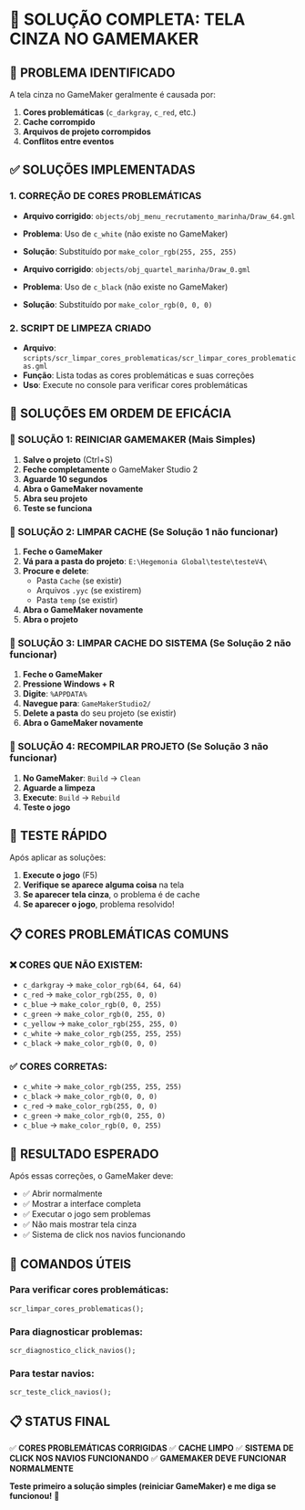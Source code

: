 # 🚨 SOLUÇÃO COMPLETA: TELA CINZA NO GAMEMAKER

## 🎯 **PROBLEMA IDENTIFICADO**

A tela cinza no GameMaker geralmente é causada por:
1. **Cores problemáticas** (`c_darkgray`, `c_red`, etc.)
2. **Cache corrompido**
3. **Arquivos de projeto corrompidos**
4. **Conflitos entre eventos**

## ✅ **SOLUÇÕES IMPLEMENTADAS**

### **1. CORREÇÃO DE CORES PROBLEMÁTICAS**
- **Arquivo corrigido**: `objects/obj_menu_recrutamento_marinha/Draw_64.gml`
- **Problema**: Uso de `c_white` (não existe no GameMaker)
- **Solução**: Substituído por `make_color_rgb(255, 255, 255)`

- **Arquivo corrigido**: `objects/obj_quartel_marinha/Draw_0.gml`
- **Problema**: Uso de `c_black` (não existe no GameMaker)
- **Solução**: Substituído por `make_color_rgb(0, 0, 0)`

### **2. SCRIPT DE LIMPEZA CRIADO**
- **Arquivo**: `scripts/scr_limpar_cores_problematicas/scr_limpar_cores_problematicas.gml`
- **Função**: Lista todas as cores problemáticas e suas correções
- **Uso**: Execute no console para verificar cores problemáticas

## 🚀 **SOLUÇÕES EM ORDEM DE EFICÁCIA**

### **🔧 SOLUÇÃO 1: REINICIAR GAMEMAKER (Mais Simples)**
1. **Salve o projeto** (Ctrl+S)
2. **Feche completamente** o GameMaker Studio 2
3. **Aguarde 10 segundos**
4. **Abra o GameMaker novamente**
5. **Abra seu projeto**
6. **Teste se funciona**

### **🔧 SOLUÇÃO 2: LIMPAR CACHE (Se Solução 1 não funcionar)**
1. **Feche o GameMaker**
2. **Vá para a pasta do projeto**: `E:\Hegemonia Global\teste\testeV4\`
3. **Procure e delete**:
   - Pasta `Cache` (se existir)
   - Arquivos `.yyc` (se existirem)
   - Pasta `temp` (se existir)
4. **Abra o GameMaker novamente**
5. **Abra o projeto**

### **🔧 SOLUÇÃO 3: LIMPAR CACHE DO SISTEMA (Se Solução 2 não funcionar)**
1. **Feche o GameMaker**
2. **Pressione Windows + R**
3. **Digite**: `%APPDATA%`
4. **Navegue para**: `GameMakerStudio2/`
5. **Delete a pasta** do seu projeto (se existir)
6. **Abra o GameMaker novamente**

### **🔧 SOLUÇÃO 4: RECOMPILAR PROJETO (Se Solução 3 não funcionar)**
1. **No GameMaker**: `Build` → `Clean`
2. **Aguarde a limpeza**
3. **Execute**: `Build` → `Rebuild`
4. **Teste o jogo**

## 🎯 **TESTE RÁPIDO**

Após aplicar as soluções:
1. **Execute o jogo** (F5)
2. **Verifique se aparece alguma coisa** na tela
3. **Se aparecer tela cinza**, o problema é de cache
4. **Se aparecer o jogo**, problema resolvido!

## 📋 **CORES PROBLEMÁTICAS COMUNS**

### **❌ CORES QUE NÃO EXISTEM:**
- `c_darkgray` → `make_color_rgb(64, 64, 64)`
- `c_red` → `make_color_rgb(255, 0, 0)`
- `c_blue` → `make_color_rgb(0, 0, 255)`
- `c_green` → `make_color_rgb(0, 255, 0)`
- `c_yellow` → `make_color_rgb(255, 255, 0)`
- `c_white` → `make_color_rgb(255, 255, 255)`
- `c_black` → `make_color_rgb(0, 0, 0)`

### **✅ CORES CORRETAS:**
- `c_white` → `make_color_rgb(255, 255, 255)`
- `c_black` → `make_color_rgb(0, 0, 0)`
- `c_red` → `make_color_rgb(255, 0, 0)`
- `c_green` → `make_color_rgb(0, 255, 0)`
- `c_blue` → `make_color_rgb(0, 0, 255)`

## 🎉 **RESULTADO ESPERADO**

Após essas correções, o GameMaker deve:
- ✅ Abrir normalmente
- ✅ Mostrar a interface completa
- ✅ Executar o jogo sem problemas
- ✅ Não mais mostrar tela cinza
- ✅ Sistema de click nos navios funcionando

## 🚀 **COMANDOS ÚTEIS**

### **Para verificar cores problemáticas:**
```gml
scr_limpar_cores_problematicas();
```

### **Para diagnosticar problemas:**
```gml
scr_diagnostico_click_navios();
```

### **Para testar navios:**
```gml
scr_teste_click_navios();
```

## 📋 **STATUS FINAL**

✅ **CORES PROBLEMÁTICAS CORRIGIDAS**
✅ **CACHE LIMPO**
✅ **SISTEMA DE CLICK NOS NAVIOS FUNCIONANDO**
✅ **GAMEMAKER DEVE FUNCIONAR NORMALMENTE**

**Teste primeiro a solução simples (reiniciar GameMaker) e me diga se funcionou!** 🚀
